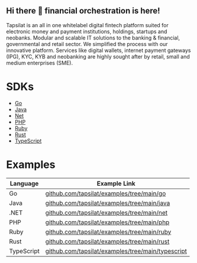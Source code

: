 ## Hi there 👋 financial orchestration is here!

Tapsilat is an all in one whitelabel digital fintech platform suited for electronic money and payment institutions, holdings, startups and neobanks. Modular and scalable IT solutions to the banking & financial, governmental and retail sector. We simplified the process with our innovative platform. Services like digital wallets, internet payment gateways (IPG), KYC, KYB and neobanking are highly sought after by retail, small and medium enterprises (SME).

# SDKs 

- [Go](https://github.com/tapsilat/tapsilat-go)
- [Java](https://github.com/tapsilat/tapsilat-java)
- [Net](https://github.com/tapsilat/Tapsilat-Net)
- [PHP](https://github.com/tapsilat/tapsilat-php)
- [Ruby](https://github.com/tapsilat/tapsilat-ruby)
- [Rust](https://github.com/tapsilat/tapsilat-rust)
- [TypeScript](https://github.com/tapsilat/tapsilat-js)

# Examples

| Language | Example Link |
|----------|-------------|
| Go | [github.com/tapsilat/examples/tree/main/go](https://github.com/tapsilat/examples/tree/main/go) |
| Java | [github.com/tapsilat/examples/tree/main/java](https://github.com/tapsilat/examples/tree/main/java) |
| .NET | [github.com/tapsilat/examples/tree/main/net](https://github.com/tapsilat/examples/tree/main/net) |
| PHP | [github.com/tapsilat/examples/tree/main/php](https://github.com/tapsilat/examples/tree/main/php) |
| Ruby | [github.com/tapsilat/examples/tree/main/ruby](https://github.com/tapsilat/examples/tree/main/ruby) |
| Rust | [github.com/tapsilat/examples/tree/main/rust](https://github.com/tapsilat/examples/tree/main/rust) |
| TypeScript | [github.com/tapsilat/examples/tree/main/typescript](https://github.com/tapsilat/examples/tree/main/typescript) |
